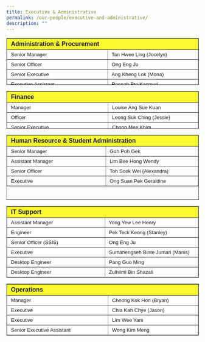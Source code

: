 ```yaml
---
title: Executive & Administrative
permalink: /our-people/executive-and-administrative/
description: ""
---
```

<table border="1" style="box-sizing: inherit; border-collapse: collapse; border-spacing: 0px; max-width: 100%; height: 121px; width: 600px;"><tbody style="box-sizing: inherit;"><tr style="box-sizing: inherit; background: rgb(250, 239, 22);"><td colspan="2" style="box-sizing: inherit; padding: 5px 10px; background-color: rgb(250, 250, 47); width: 599.333px; height: 25px;"><span style="box-sizing: inherit; font-size: 12pt;"><strong style="box-sizing: inherit; font-weight: bold;"><span style="box-sizing: inherit; font-family: &quot;trebuchet ms&quot;, geneva, sans-serif;">Administration &amp; Procurement</span></strong></span></td></tr><tr style="box-sizing: inherit; background: rgb(230, 230, 230); height: 24px;"><td style="box-sizing: inherit; padding: 5px 10px; background-color: rgb(255, 255, 255); width: 317.469px; height: 24px;"><span style="box-sizing: inherit; font-family: &quot;trebuchet ms&quot;, geneva, sans-serif; font-size: 10pt;">Senior Manager</span></td><td style="box-sizing: inherit; padding: 5px 10px; background-color: rgb(255, 255, 255); width: 281.865px; height: 24px;"><span style="box-sizing: inherit; font-family: &quot;trebuchet ms&quot;, geneva, sans-serif; font-size: 10pt;">Tan Hwee Ling (Jocelyn)</span></td></tr><tr style="box-sizing: inherit; background: rgb(255, 255, 255); height: 24px;"><td style="box-sizing: inherit; padding: 5px 10px; background-color: rgb(255, 255, 255); width: 317.469px; height: 24px;"><span style="box-sizing: inherit; font-family: &quot;trebuchet ms&quot;, geneva, sans-serif; font-size: 10pt;">Senior Officer</span></td><td style="box-sizing: inherit; padding: 5px 10px; background-color: rgb(255, 255, 255); width: 281.865px; height: 24px;"><span style="box-sizing: inherit; font-family: &quot;trebuchet ms&quot;, geneva, sans-serif; font-size: 10pt;">Ong Eng Ju</span></td></tr><tr style="box-sizing: inherit; background: rgb(230, 230, 230); height: 24px;"><td style="box-sizing: inherit; padding: 5px 10px; background-color: rgb(255, 255, 255); width: 317.469px; height: 24px;"><span style="box-sizing: inherit; font-family: &quot;trebuchet ms&quot;, geneva, sans-serif; font-size: 10pt;">Senior Executive</span></td><td style="box-sizing: inherit; padding: 5px 10px; background-color: rgb(255, 255, 255); width: 281.865px; height: 24px;"><span style="box-sizing: inherit; font-family: &quot;trebuchet ms&quot;, geneva, sans-serif; font-size: 10pt;">Ang Kheng Lok (Mona)</span></td></tr><tr style="box-sizing: inherit; background: rgb(255, 255, 255); height: 24px;"><td style="box-sizing: inherit; padding: 5px 10px; background-color: rgb(255, 255, 255); width: 317.469px; height: 24px;"><span style="box-sizing: inherit; font-family: &quot;trebuchet ms&quot;, geneva, sans-serif; font-size: 10pt;">Executive Assistant</span></td><td style="box-sizing: inherit; padding: 5px 10px; background-color: rgb(255, 255, 255); width: 281.865px; height: 24px;"><span style="box-sizing: inherit; font-family: &quot;trebuchet ms&quot;, geneva, sans-serif; font-size: 10pt;">Rosnah Bte Kasmuri</span></td></tr></tbody></table>

<table border="1" style="box-sizing: inherit; border-collapse: collapse; border-spacing: 0px; max-width: 100%; height: 97px; width: 600px;"><tbody style="box-sizing: inherit;"><tr style="box-sizing: inherit; background: rgb(250, 239, 22);"><td colspan="2" style="box-sizing: inherit; padding: 5px 10px; background-color: rgb(250, 250, 47); height: 25px;"><span style="box-sizing: inherit; font-size: 12pt;"><strong style="box-sizing: inherit; font-weight: bold;"><span style="box-sizing: inherit; font-family: &quot;trebuchet ms&quot;, geneva, sans-serif;">Finance</span></strong></span></td></tr><tr style="box-sizing: inherit; background: rgb(230, 230, 230); height: 24px;"><td style="box-sizing: inherit; padding: 5px 10px; background-color: rgb(255, 255, 255); width: 360px; height: 24px;"><span style="box-sizing: inherit; font-family: &quot;trebuchet ms&quot;, geneva, sans-serif; font-size: 10pt;">Manager</span></td><td style="box-sizing: inherit; padding: 5px 10px; background-color: rgb(255, 255, 255); width: 320px; height: 24px;"><span style="box-sizing: inherit; font-family: &quot;trebuchet ms&quot;, geneva, sans-serif; font-size: 10pt;">Louise Ang Sue Kuan</span></td></tr><tr style="box-sizing: inherit; background: rgb(255, 255, 255); height: 24px;"><td style="box-sizing: inherit; padding: 5px 10px; background-color: rgb(255, 255, 255); width: 360px; height: 24px;"><span style="box-sizing: inherit; font-family: &quot;trebuchet ms&quot;, geneva, sans-serif; font-size: 10pt;">Officer</span></td><td style="box-sizing: inherit; padding: 5px 10px; background-color: rgb(255, 255, 255); width: 320px; height: 24px;"><span style="box-sizing: inherit; font-family: &quot;trebuchet ms&quot;, geneva, sans-serif; font-size: 10pt;">Leong Suk Ching (Jessie)</span></td></tr><tr style="box-sizing: inherit; background: rgb(230, 230, 230); height: 24px;"><td style="box-sizing: inherit; padding: 5px 10px; background-color: rgb(255, 255, 255); width: 360px; height: 24px;"><span style="box-sizing: inherit; font-family: &quot;trebuchet ms&quot;, geneva, sans-serif; font-size: 10pt;">Senior Executive</span></td><td style="box-sizing: inherit; padding: 5px 10px; background-color: rgb(255, 255, 255); width: 320px; height: 24px;"><span style="box-sizing: inherit; font-family: &quot;trebuchet ms&quot;, geneva, sans-serif; font-size: 10pt;">Chong Mee Khim</span></td></tr></tbody></table>

<table border="1" style="box-sizing: inherit; border-collapse: collapse; border-spacing: 0px; max-width: 100%; height: 169px; width: 600px;"><tbody style="box-sizing: inherit;"><tr style="box-sizing: inherit; background: rgb(255, 255, 255); height: 24px;"><td colspan="2" style="box-sizing: inherit; padding: 5px 10px; background-color: rgb(250, 250, 47); height: 25px;"><span style="box-sizing: inherit; font-size: 12pt;"><strong style="box-sizing: inherit; font-weight: bold;"><span style="box-sizing: inherit; font-family: &quot;trebuchet ms&quot;, geneva, sans-serif;">Human Resource &amp; Student Administration</span></strong></span></td></tr><tr style="box-sizing: inherit; background: rgb(230, 230, 230); height: 24px;"><td style="box-sizing: inherit; padding: 5px 10px; background-color: rgb(255, 255, 255); width: 360px; height: 24px;"><span style="box-sizing: inherit; font-family: &quot;trebuchet ms&quot;, geneva, sans-serif; font-size: 10pt;">Senior Manager</span></td><td style="box-sizing: inherit; padding: 5px 10px; background-color: rgb(255, 255, 255); width: 320px; height: 24px;"><span style="box-sizing: inherit; font-family: &quot;trebuchet ms&quot;, geneva, sans-serif; font-size: 10pt;">Goh Poh Gek</span></td></tr><tr style="box-sizing: inherit; background: rgb(255, 255, 255); height: 24px;"><td style="box-sizing: inherit; padding: 5px 10px; background-color: rgb(255, 255, 255); width: 360px; height: 24px;"><span style="box-sizing: inherit; font-family: &quot;trebuchet ms&quot;, geneva, sans-serif; font-size: 10pt;">Assistant Manager</span></td><td style="box-sizing: inherit; padding: 5px 10px; background-color: rgb(255, 255, 255); width: 320px; height: 24px;"><span style="box-sizing: inherit; font-family: &quot;trebuchet ms&quot;, geneva, sans-serif; font-size: 10pt;">Lim Bee Hong&nbsp;Wendy</span></td></tr><tr style="box-sizing: inherit; background: rgb(230, 230, 230); height: 24px;"><td style="box-sizing: inherit; padding: 5px 10px; background-color: rgb(255, 255, 255); width: 360px; height: 24px;"><span style="box-sizing: inherit; font-family: &quot;trebuchet ms&quot;, geneva, sans-serif; font-size: 10pt;">Senior Officer</span></td><td style="box-sizing: inherit; padding: 5px 10px; background-color: rgb(255, 255, 255); width: 320px; height: 24px;"><span style="box-sizing: inherit; font-family: &quot;trebuchet ms&quot;, geneva, sans-serif; font-size: 10pt;">Toh Sook Wei (Alexandra)</span></td></tr><tr style="box-sizing: inherit; background: rgb(255, 255, 255); height: 24px;"><td style="box-sizing: inherit; padding: 5px 10px; background-color: rgb(255, 255, 255); width: 360px; height: 24px;"><span style="box-sizing: inherit; font-family: &quot;trebuchet ms&quot;, geneva, sans-serif; font-size: 10pt;">Executive</span></td><td style="box-sizing: inherit; padding: 5px 10px; background-color: rgb(255, 255, 255); width: 320px; height: 24px;"><span style="box-sizing: inherit; font-family: &quot;trebuchet ms&quot;, geneva, sans-serif; font-size: 10pt;">Ong Suan Pek Geraldine</span></td></tr></tbody></table>

<table border="1" style="box-sizing: inherit; border-collapse: collapse; border-spacing: 0px; max-width: 100%; width: 600px;"><tbody style="box-sizing: inherit;"><tr style="box-sizing: inherit; background: rgb(250, 239, 22); height: 24px;"><td colspan="2" style="box-sizing: inherit; padding: 5px 10px; background-color: rgb(250, 250, 47);"><span style="box-sizing: inherit; font-size: 12pt;"><strong style="box-sizing: inherit; font-weight: bold;"><span style="box-sizing: inherit; font-family: &quot;trebuchet ms&quot;, geneva, sans-serif;">IT Support</span></strong></span></td></tr><tr style="box-sizing: inherit; background: rgb(230, 230, 230); height: 24px;"><td style="box-sizing: inherit; padding: 5px 10px; background-color: rgb(255, 255, 255); width: 360px;"><span style="box-sizing: inherit; font-family: &quot;trebuchet ms&quot;, geneva, sans-serif; font-size: 10pt;">Assistant Manager</span></td><td style="box-sizing: inherit; padding: 5px 10px; background-color: rgb(255, 255, 255); width: 320px;"><span style="box-sizing: inherit; font-family: &quot;trebuchet ms&quot;, geneva, sans-serif; font-size: 10pt;">Yong Yew Lee&nbsp;Henry</span></td></tr><tr style="box-sizing: inherit; background: rgb(255, 255, 255); height: 24px;"><td style="box-sizing: inherit; padding: 5px 10px; background-color: rgb(255, 255, 255); width: 360px;"><span style="box-sizing: inherit; font-family: &quot;trebuchet ms&quot;, geneva, sans-serif; font-size: 10pt;">Engineer</span></td><td style="box-sizing: inherit; padding: 5px 10px; background-color: rgb(255, 255, 255); width: 320px;"><span style="box-sizing: inherit; font-family: &quot;trebuchet ms&quot;, geneva, sans-serif; font-size: 10pt;">Pek Teck Keong (Stanley)</span></td></tr><tr style="box-sizing: inherit; background: rgb(230, 230, 230);"><td style="box-sizing: inherit; padding: 5px 10px; background-color: rgb(255, 255, 255); width: 360px;"><span style="box-sizing: inherit; font-family: &quot;trebuchet ms&quot;, geneva, sans-serif; font-size: 10pt;">Senior Officer (SSIS)</span></td><td style="box-sizing: inherit; padding: 5px 10px; background-color: rgb(255, 255, 255); width: 320px;"><span style="box-sizing: inherit; font-family: &quot;trebuchet ms&quot;, geneva, sans-serif; font-size: 10pt;">Ong Eng Ju</span></td></tr><tr style="box-sizing: inherit; background: rgb(255, 255, 255); height: 24px;"><td style="box-sizing: inherit; padding: 5px 10px; background-color: rgb(255, 255, 255); width: 360px;"><span style="box-sizing: inherit; font-family: &quot;trebuchet ms&quot;, geneva, sans-serif; font-size: 10pt;">Executive</span></td><td style="box-sizing: inherit; padding: 5px 10px; background-color: rgb(255, 255, 255); width: 320px;"><span style="box-sizing: inherit; font-family: &quot;trebuchet ms&quot;, geneva, sans-serif; font-size: 10pt;">Sumanengseh Binte Jumari (Manis)</span></td></tr><tr style="box-sizing: inherit; background: rgb(230, 230, 230);"><td style="box-sizing: inherit; padding: 5px 10px; background-color: rgb(255, 255, 255); width: 360px;"><span style="box-sizing: inherit; font-family: &quot;trebuchet ms&quot;, geneva, sans-serif; font-size: 10pt;">Desktop Engineer</span></td><td style="box-sizing: inherit; padding: 5px 10px; background-color: rgb(255, 255, 255); width: 320px;"><span style="box-sizing: inherit; font-family: &quot;trebuchet ms&quot;, geneva, sans-serif; font-size: 10pt;">Pang Guo Ming</span></td></tr><tr style="box-sizing: inherit; background: rgb(255, 255, 255);"><td style="box-sizing: inherit; padding: 5px 10px; background-color: rgb(255, 255, 255); width: 360px;"><span style="box-sizing: inherit; font-family: &quot;trebuchet ms&quot;, geneva, sans-serif; font-size: 10pt;">Desktop Engineer</span></td><td style="box-sizing: inherit; padding: 5px 10px; background-color: rgb(255, 255, 255); width: 320px;"><span style="box-sizing: inherit; font-family: &quot;trebuchet ms&quot;, geneva, sans-serif; font-size: 10pt;">Zulhilmi Bin Shazali</span></td></tr></tbody></table>

<table border="1" style="box-sizing: inherit; border-collapse: collapse; border-spacing: 0px; max-width: 100%; width: 600px;"><tbody style="box-sizing: inherit;"><tr style="box-sizing: inherit; background: rgb(255, 255, 255);"><td colspan="2" style="box-sizing: inherit; padding: 5px 10px; background-color: rgb(250, 250, 47); text-align: left;"><span style="box-sizing: inherit; font-size: 12pt;"><strong style="box-sizing: inherit; font-weight: bold;"><span style="box-sizing: inherit; font-family: &quot;trebuchet ms&quot;, geneva, sans-serif;">Operations</span></strong></span></td></tr><tr style="box-sizing: inherit; background: rgb(230, 230, 230);"><td style="box-sizing: inherit; padding: 5px 10px; background-color: rgb(255, 255, 255); width: 360px; text-align: left;"><span style="box-sizing: inherit; font-family: &quot;trebuchet ms&quot;, geneva, sans-serif; font-size: 10pt;">Manager</span></td><td style="box-sizing: inherit; padding: 5px 10px; background-color: rgb(255, 255, 255); width: 320px; text-align: left;"><span style="box-sizing: inherit; font-family: &quot;trebuchet ms&quot;, geneva, sans-serif; font-size: 10pt;">Cheong Kok Hon (Bryan)</span></td></tr><tr style="box-sizing: inherit; background: rgb(255, 255, 255);"><td style="box-sizing: inherit; padding: 5px 10px; background-color: rgb(255, 255, 255); width: 360px; text-align: left;"><span style="box-sizing: inherit; font-family: &quot;trebuchet ms&quot;, geneva, sans-serif; font-size: 10pt;">Executive</span></td><td style="box-sizing: inherit; padding: 5px 10px; background-color: rgb(255, 255, 255); width: 320px; text-align: left;"><span style="box-sizing: inherit; font-family: &quot;trebuchet ms&quot;, geneva, sans-serif; font-size: 10pt;">Chia Kah Chye (Jason)</span></td></tr><tr style="box-sizing: inherit; background: rgb(230, 230, 230);"><td style="box-sizing: inherit; padding: 5px 10px; background-color: rgb(255, 255, 255); width: 360px; text-align: left;"><span style="box-sizing: inherit; font-family: &quot;trebuchet ms&quot;, geneva, sans-serif; font-size: 10pt;">Executive</span></td><td style="box-sizing: inherit; padding: 5px 10px; background-color: rgb(255, 255, 255); width: 320px; text-align: left;"><span style="box-sizing: inherit; font-family: &quot;trebuchet ms&quot;, geneva, sans-serif; font-size: 10pt;">Lim Wee Yam</span></td></tr><tr style="box-sizing: inherit; background: rgb(255, 255, 255);"><td style="box-sizing: inherit; padding: 5px 10px; background-color: rgb(255, 255, 255); width: 360px; text-align: left;"><span style="box-sizing: inherit; font-family: &quot;trebuchet ms&quot;, geneva, sans-serif; font-size: 10pt;">Senior Executive Assistant</span></td><td style="box-sizing: inherit; padding: 5px 10px; background-color: rgb(255, 255, 255); width: 320px; text-align: left;"><span style="box-sizing: inherit; font-family: &quot;trebuchet ms&quot;, geneva, sans-serif; font-size: 10pt;">Wong Kim Meng</span></td></tr></tbody></table>
